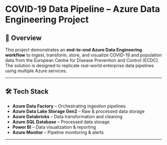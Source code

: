 # COVID-19 Data Pipeline – Azure Data Engineering Project

## 📌 Overview
This project demonstrates an **end-to-end Azure Data Engineering workflow** to ingest, transform, store, and visualize COVID-19 and population data from the European Centre for Disease Prevention and Control (ECDC).  
The solution is designed to replicate real-world enterprise data pipelines using multiple Azure services.

---

## 🛠 Tech Stack
- **Azure Data Factory** – Orchestrating ingestion pipelines
- **Azure Data Lake Storage Gen2** – Raw & processed data storage
- **Azure Databricks** – Data transformation and cleaning
- **Azure SQL Database** – Processed data storage
- **Power BI** – Data visualization & reporting
- **Azure Monitor** – Pipeline monitoring & alerts

---

